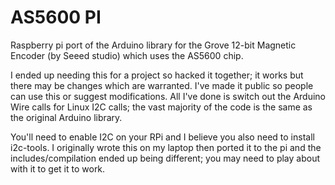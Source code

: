 # AS5600 PI

Raspberry pi port of the Arduino library for the Grove 12-bit Magnetic Encoder (by Seeed studio) which uses the AS5600 chip.

I ended up needing this for a project so hacked it together; it works but there may be changes which are warranted. I've made it public so people can
use this or suggest modifications. All I've done is switch out the Arduino Wire calls for Linux I2C calls; the vast majority of the code is the same
as the original Arduino library.

You'll need to enable I2C on your RPi and I believe you also need to install i2c-tools. I originally wrote this on my laptop then ported it to the pi and the includes/compilation ended up being different; you may need to play about with it to get it to work.
